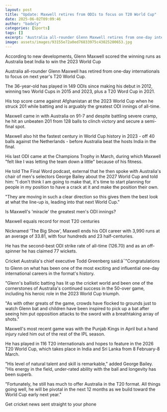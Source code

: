 ```yaml
---
layout: post
title: "Update: Maxwell retires from ODIs to focus on T20 World Cup"
date: 2025-06-02T09:09:46
author: "badely"
categories: [Sports]
tags: []
excerpt: "Australia all-rounder Glenn Maxwell retires from one-day internationals to focus on next year's T20 World Cup."
image: assets/images/93155e72a0ed76833975c43025200653.jpg
---
```


According to new developments, Glenn Maxwell scored the winning runs as Australia beat India to win the 2023 World Cup

Australia all-rounder Glenn Maxwell has retired from one-day internationals to focus on next year's T20 World Cup.

The 36-year-old has played in 149 ODIs since making his debut in 2012, winning two World Cups in 2015 and 2023, plus a T20 Word Cup in 2021.

His top score came against Afghanistan at the 2023 World Cup when he struck 201 while batting and is arguably the greatest ODI innings of all-time.

Maxwell came in with Australia on 91-7 and despite battling severe cramp, he hit an unbeaten 201 from 128 balls to clinch victory and secure a semi-final spot.

Maxwell also hit the fastest century in World Cup history in 2023 - off 40 balls against the Netherlands - before Australia beat the hosts India in the final.

His last ODI came at the Champions Trophy in March, during which Maxwell "felt like I was letting the team down a little" because of his fitness.

He told The Final Word podcast, external that he then spoke with Australia's chair of men's selectors George Bailey about the 2027 World Cup and told him: "I don't think I am going to make that, it's time to start planning for people in my position to have a crack at it and make the position their own.

"They are moving in such a clear direction so this gives them the best look at what the line-up is, leading into that next World Cup."

Is Maxwell's 'miracle' the greatest men's ODI innings?

Maxwell equals record for most T20 centuries

Nicknamed 'The Big Show', Maxwell ends his ODI career with 3,990 runs at an average of 33.81, with four hundreds and 23 half-centuries.

He has the second-best ODI strike rate of all-time (126.70) and as an off-spinner he has claimed 77 wickets.

Cricket Australia's chief executive Todd Greenberg said:â¯"Congratulations to Glenn on what has been one of the most exciting and influential one-day international careers in the format's history.

"Glenn's ballistic batting has lit up the cricket world and been one of the cornerstones of Australia's continued success in the 50-over game, including his heroic role in the 2023 World Cup triumph.

"As with other greats of the game, crowds have flocked to grounds just to watch Glenn bat and children have been inspired to pick up a bat after seeing him put opposition attacks to the sword with a breathtaking array of shots."

Maxwell's most recent game was with the Punjab Kings in April but a hand injury ruled him out of the rest of the IPL season. 

He has played in 116 T20 internationals and hopes to feature in the 2026 T20 World Cup, which takes place in India and Sri Lanka from 8 February-8 March.

"His level of natural talent and skill is remarkable," added George Bailey. "His energy in the field, under-rated ability with the ball and longevity has been superb.

"Fortunately, he still has much to offer Australia in the T20 format. All things going well, he will be pivotal in the next 12 months as we build toward the World Cup early next year."

Get cricket news sent straight to your phone


